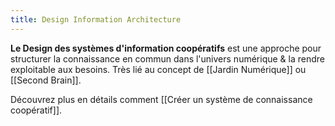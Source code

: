 ```yaml
---
title: Design Information Architecture
---
```


**Le Design des systèmes d'information coopératifs** est une approche pour structurer la connaissance en commun dans l'univers numérique & la rendre exploitable aux besoins. Très lié au concept de [[Jardin Numérique]] ou [[Second Brain]].

Découvrez plus en détails comment [[Créer un système de connaissance coopératif]].